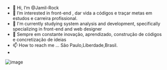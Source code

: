 - 👋 Hi, I’m @Jamil-Rock
- 👀 I’m interested in  front-end , dar vida a códigos  e  traçar metas em estudos  e  carreira profissional.
- 🌱 I'm currently studying system analysis and development, specifically specializing in front-end and web designer
- 💞️ Sempre em constante inovação, aprendizado, construção de códigos e concretização de ideias
- 📫 How to reach me ... São Paulo,Liberdade,Brasil.
- 
![image](https://user-images.githubusercontent.com/94498346/142095485-effe98fc-a6e2-408f-aba0-289dda13e5b1.png)
